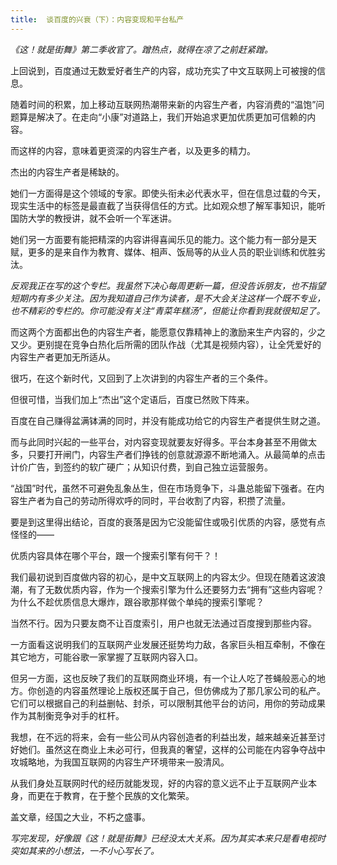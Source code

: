 ```yaml
---
title:  谈百度的兴衰（下）：内容变现和平台私产
---
```


*《这！就是街舞》第二季收官了。蹭热点，就得在凉了之前赶紧蹭。*

上回说到，百度通过无数爱好者生产的内容，成功充实了中文互联网上可被搜的信息。

随着时间的积累，加上移动互联网热潮带来新的内容生产者，内容消费的“温饱”问题算是解决了。在走向“小康”对道路上，我们开始追求更加优质更加可信赖的内容。

而这样的内容，意味着更资深的内容生产者，以及更多的精力。

杰出的内容生产者是稀缺的。

她们一方面得是这个领域的专家。即使头衔未必代表水平，但在信息过载的今天，现实生活中的标签是最直截了当获得信任的方式。比如观众想了解军事知识，能听国防大学的教授讲，就不会听一个军迷讲。



她们另一方面要有能把精深的内容讲得喜闻乐见的能力。这个能力有一部分是天赋，更多的是来自作为教育、媒体、相声、饭局等的从业人员的职业训练和优胜劣汰。

*反观我正在写的这个专栏。我虽然下决心每周更新一篇，但没告诉朋友，也不指望短期内有多少关注。因为我知道自己作为读者，是不大会关注这样一个既不专业，也不精彩的专栏的。你可能没有关注“青菜年糕汤”，但能让你看到我就很知足了。*

而这两个方面都出色的内容生产者，能愿意仅靠精神上的激励来生产内容的，少之又少。更别提在竞争白热化后所需的团队作战（尤其是视频内容），让全凭爱好的内容生产者更加无所适从。

很巧，在这个新时代，又回到了上次讲到的内容生产者的三个条件。

但很可惜，当我们加上“杰出”这个定语后，百度已然败下阵来。

百度在自己赚得盆满钵满的同时，并没有能成功给它的内容生产者提供生财之道。



而与此同时兴起的一些平台，对内容变现就要友好得多。平台本身甚至不用做太多，只要打开闸门，内容生产者们挣钱的创意就源源不断地涌入。从最简单的点击计价广告，到签约的软广硬广；从知识付费，到自己独立运营服务。

“战国”时代，虽然不可避免乱象丛生，但在市场竞争下，斗蛊总能留下强者。在内容生产者为自己的劳动所得欢呼的同时，平台收割了内容，积攒了流量。

要是到这里得出结论，百度的衰落是因为它没能留住或吸引优质的内容，感觉有点怪怪的——

优质内容具体在哪个平台，跟一个搜索引擎有何干？！

我们最初说到百度做内容的初心，是中文互联网上的内容太少。但现在随着这波浪潮，有了无数优质内容，作为一个搜索引擎为什么还要努力去“拥有”这些内容呢？为什么不趁优质信息大爆炸，跟谷歌那样做个单纯的搜索引擎呢？



当然不行。因为只要友商不让百度索引，用户也就无法通过百度搜到那些内容。

一方面看这说明我们的互联网产业发展还挺势均力敌，各家巨头相互牵制，不像在其它地方，可能谷歌一家掌握了互联网内容入口。

但另一方面，这也反映了我们的互联网商业环境，有一个让人吃了苍蝇般恶心的地方。你创造的内容虽然理论上版权还属于自己，但仿佛成为了那几家公司的私产。它们可以根据自己的利益删帖、封杀，可以限制其他平台的访问，用你的劳动成果作为其制衡竞争对手的杠杆。

我想，在不远的将来，会有一些公司从内容创造者的利益出发，越来越亲近甚至讨好她们。虽然这在商业上未必可行，但我真的奢望，这样的公司能在内容争夺战中攻城略地，为我国互联网的内容生产环境带来一股清风。

从我们身处互联网时代的经历就能发现，好的内容的意义远不止于互联网产业本身，而更在于教育，在于整个民族的文化繁荣。

盖文章，经国之大业，不朽之盛事。

*写完发现，好像跟《这！就是街舞》已经没太大关系。因为其实本来只是看电视时突如其来的小想法，一不小心写长了。*

